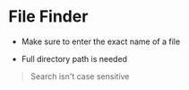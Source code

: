 # File Finder

-   Make sure to enter the exact name of a file

-   Full directory path is needed

> Search isn't case sensitive
